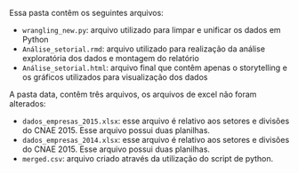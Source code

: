 Essa pasta contêm os seguintes arquivos:
- `wrangling_new.py`: arquivo utilizado para limpar e unificar os dados em Python
- `Análise_setorial.rmd`: arquivo utilizado para realização da análise exploratória dos dados e montagem do relatório
- `Análise_setorial.html`: arquivo final que contêm apenas o storytelling e os gráficos utilizados para visualização dos dados

A pasta data, contêm três arquivos, os arquivos de excel não foram alterados: 
- `dados_empresas_2015.xlsx`: esse arquivo é relativo aos setores e divisões do CNAE 2015. Esse arquivo possui duas planilhas.
- `dados_empresas_2014.xlsx`: esse arquivo é relativo aos setores e divisões do CNAE 2015. Esse arquivo possui duas planilhas.
- `merged.csv`: arquivo criado através da utilização do script de python.

